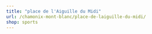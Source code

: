 ```yaml
---
title: "place de l'Aiguille du Midi"
url: /chamonix-mont-blanc/place-de-laiguille-du-midi/
shop: sports
---
```

